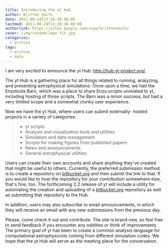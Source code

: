 ```yaml
---
title: Introducing the yt Hub
author: Britton Smith
date: 2011-08-24T13:28:30-00:00
lastmod: 2011-08-24T13:28:30-00:00
authorlink: https://sites.google.com/view/brittonsmith/
cover: /img/random/lego-fix.jpg
categories:
  - archive
tags:
  - archive
  - data
---
```

I am very excited to announce the yt Hub: <http://hub.yt-project.org/>.

The yt Hub is a gathering place for all things related to running,
analyzing, and presenting astrophysical simulations. Once upon a time,
we had the Enzotools Barn, which was a place to share Enzo scripts
unrelated to yt, including hosting of those scripts. The Barn was a
minor success, but had a very limited scope and a somewhat clunky user
experience.

Now we have the yt Hub, where users can submit externally- hosted
projects in a variety of categories:

> -   yt scripts
> -   Analysis and visualization tools and utilities
> -   Simulation and data management
> -   Scripts for making figures from published papers
> -   News and announcements
> -   General astrophysical utilities

Users can create their own accounts and share anything they've created
that might be useful to others. Currently, the preferred submission
method is to create a repository on
[bitbucket.org](http://bitbucket.org/) and then submit the link to that.
If you would like to host the repository for your contribution somewhere
else, that's fine, too. The forthcoming 2.2 release of yt will include a
utility for automating the creation and uploading of a
[bitbucket.org](http://bitbucket.org/) repository as well as submitting
that repository to the Hub.

In addition, users may also subscribe to email announcements, in which
they will receive an email with any new submissions from the previous
day.

Please, come check it out and contribute. The site is brand new, so feel
free to send feedback if you encounter any oddities or think of
improvements. The primary goal of yt has been to create a common
analysis language for computational astrophysicists coming from
different simulation codes. We hope that the yt Hub will serve as the
meeting place for the conversation.
